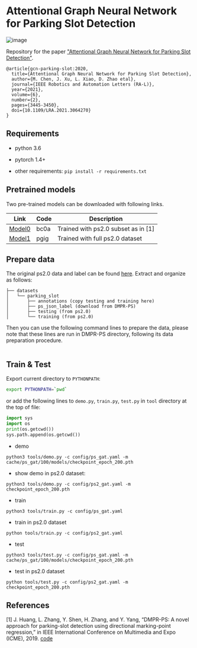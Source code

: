 
# Attentional Graph Neural Network for Parking Slot Detection

![image](https://github.com/Jiaolong/gcn-parking-slot/blob/main/images/animated.gif)

Repository for the paper ["Attentional Graph Neural Network for Parking Slot Detection"](https://arxiv.org/abs/2104.02576).
```
@article{gcn-parking-slot:2020,
  title={Attentional Graph Neural Network for Parking Slot Detection},
  author={M. Chen, J. Xu, L. Xiao, D. Zhao etal},
  journal={IEEE Robotics and Automation Letters (RA-L)},
  year={2021},
  volume={6},
  number={2},
  pages={3445-3450},
  doi={10.1109/LRA.2021.3064270}
}
```

## Requirements

- python 3.6

- pytorch 1.4+

- other requirements: `pip install -r requirements.txt`

## Pretrained models

Two pre-trained models can be downloaded with following links.

| Link      | Code | Description |
| ----------- | ---- | ----------- |
| [Model0](https://pan.baidu.com/s/137ZHZnsEfyaO4yaa5YoBIQ) | bc0a | Trained with ps2.0 subset as in [1]|
| [Model1](https://pan.baidu.com/s/1qogTCwtjGEtR0y-PB4Ibmg)   | pgig  | Trained with full ps2.0 dataset      |

## Prepare data

The original ps2.0 data and label can be found [here](https://github.com/Teoge/DMPR-PS). Extract and organize as follows:

```
├── datasets
│   └── parking_slot
│       ├── annotations (copy testing and training here)
│       ├── ps_json_label (download from DMPR-PS)
│       ├── testing (from ps2.0)
│       └── training (from ps2.0)
```
Then you can use the following command lines to prepare the data, please note that these lines are run in DMPR-PS directory, following its data preparation procedure.
```bash

```
## Train & Test

Export current directory to `PYTHONPATH`:

```bash
export PYTHONPATH=`pwd`
```
or add the following lines to `demo.py`, `train.py`, `test.py` in `tool` directory at the top of file:
```python
import sys
import os
print(os.getcwd())
sys.path.append(os.getcwd())
```

- demo

```
python3 tools/demo.py -c config/ps_gat.yaml -m cache/ps_gat/100/models/checkpoint_epoch_200.pth
```

- show demo in ps2.0 dataset:
```
python3 tools/demo.py -c config/ps2_gat.yaml -m checkpoint_epoch_200.pth
```

- train

```
python3 tools/train.py -c config/ps_gat.yaml
```

- train in ps2.0 dataset

```
python tools/train.py -c config/ps2_gat.yaml
```

- test

```
python3 tools/test.py -c config/ps_gat.yaml -m cache/ps_gat/100/models/checkpoint_epoch_200.pth
```

- test in ps2.0 dataset

```
python tools/test.py -c config/ps2_gat.yaml -m checkpoint_epoch_200.pth
```

## References

[1] J. Huang, L. Zhang, Y. Shen, H. Zhang, and Y. Yang, “DMPR-PS: A novel approach for parking-slot detection using directional marking-point regression,” in IEEE International Conference on Multimedia and Expo (ICME), 2019. [code](https://github.com/Teoge/DMPR-PS)
